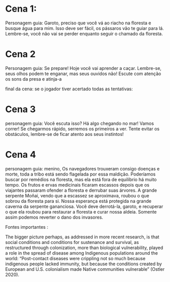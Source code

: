 # Cena 1: 

Personagem guia:
	Garoto, preciso que você vá ao riacho na floresta e busque água para mim.
	Isso deve ser fácil, os pássaros vão te guiar para lá.
	Lembre-se, você não vai se perder enquanto seguir o chamado da floresta.


# Cena 2

Personagem guia:
	Se prepare! Hoje você vai aprender a caçar.
	Lembre-se, seus olhos podem te enganar, mas seus ouvidos não!
	Escute com atenção os sons da presa e atinja-a

final da cena:
	se o jogador tiver acertado todas as tentativas:
		

# Cena 3

personagem guia:
	Você escuta isso? Há algo chegando no mar!
	Vamos correr! Se chegarmos rápido, serremos os primeiros a ver.
	Tente evitar os obstáculos, lembre-se de ficar atento aos seus instintos!

# Cena 4
personagem guia:
	menino, Os navegadores trouxeram consigo doenças e morte, toda a tribo está sendo flagelada por essa maldição. Poderíamos buscar por remédios na floresta, mas ela está fora de equilíbrio há muito tempo. Os frutos e ervas medicinais ficaram escassos depois que os viajantes passaram ofender a floresta e derrubar suas árvores. A grande serpente Moñai, vendo que a escassez se aproximava, roubou o que sobrou da floresta para si.
Nossa esperança está protegida  na grande caverna da serpente gananciosa. 
Você deve derrotá-la, garoto, e recuperar o que ela roubou para restaurar a floresta e curar nossa aldeia.
Somente assim podemos reverter o dano dos invasores.


	
	
	

Fontes importantes	:

The bigger picture perhaps, as addressed in more recent research, is that social conditions and  conditions for sustenance and survival, as restructured through colonization, more than biological vulnerability, played a role in the spread of disease among Indigenous populations around the world: “Post-contact diseases were crippling not so much because indigenous people lacked immunity, but because the conditions created by European and U.S. colonialism made Native communities vulnerable” (Ostler 2020).


